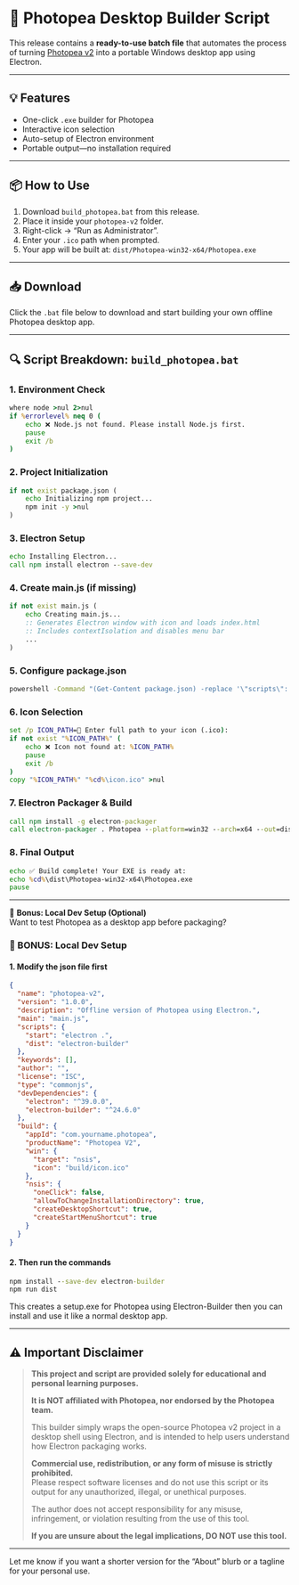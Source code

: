 # 🚀 Photopea Desktop Builder Script

This release contains a **ready-to-use batch file** that automates the process of turning [Photopea v2](https://gitflic.ru/project/photopea-v2/photopea-v-2) into a portable Windows desktop app using Electron.

---

## 💡 Features
- One-click `.exe` builder for Photopea
- Interactive icon selection
- Auto-setup of Electron environment
- Portable output—no installation required

---

## 📦 How to Use
1. Download `build_photopea.bat` from this release.
2. Place it inside your `photopea-v2` folder.
3. Right-click → “Run as Administrator”.
4. Enter your `.ico` path when prompted.
5. Your app will be built at:
   `dist/Photopea-win32-x64/Photopea.exe`

---

## 📥 Download
Click the `.bat` file below to download and start building your own offline Photopea desktop app.

---

## 🔍 Script Breakdown: `build_photopea.bat`

### 1. Environment Check
```bat
where node >nul 2>nul
if %errorlevel% neq 0 (
    echo ❌ Node.js not found. Please install Node.js first.
    pause
    exit /b
)
```

### 2. Project Initialization
```bat
if not exist package.json (
    echo Initializing npm project...
    npm init -y >nul
)
```

### 3. Electron Setup
```bat
echo Installing Electron...
call npm install electron --save-dev
```

### 4. Create main.js (if missing)
```bat
if not exist main.js (
    echo Creating main.js...
    :: Generates Electron window with icon and loads index.html
    :: Includes contextIsolation and disables menu bar
    ...
)
```

### 5. Configure package.json
```bat
powershell -Command "(Get-Content package.json) -replace '\"scripts\": \{[^}]*\}', '\"scripts\": {\"start\": \"electron .\"}' | Set-Content package.json"
```

### 6. Icon Selection
```bat
set /p ICON_PATH=💠 Enter full path to your icon (.ico):
if not exist "%ICON_PATH%" (
    echo ❌ Icon not found at: %ICON_PATH%
    pause
    exit /b
)
copy "%ICON_PATH%" "%cd%\icon.ico" >nul
```

### 7. Electron Packager & Build
```bat
call npm install -g electron-packager
call electron-packager . Photopea --platform=win32 --arch=x64 --out=dist --overwrite --icon=icon.ico
```

### 8. Final Output
```bat
echo ✅ Build complete! Your EXE is ready at:
echo %cd%\dist\Photopea-win32-x64\Photopea.exe
pause
```

---

🎁 **Bonus: Local Dev Setup (Optional)**  
Want to test Photopea as a desktop app before packaging?

### 🧪 BONUS: Local Dev Setup

#### 1. Modify the json file first
```json
{
  "name": "photopea-v2",
  "version": "1.0.0",
  "description": "Offline version of Photopea using Electron.",
  "main": "main.js",
  "scripts": {
    "start": "electron .",
    "dist": "electron-builder"
  },
  "keywords": [],
  "author": "",
  "license": "ISC",
  "type": "commonjs",
  "devDependencies": {
    "electron": "^39.0.0",
    "electron-builder": "^24.6.0"
  },
  "build": {
    "appId": "com.yourname.photopea",
    "productName": "Photopea V2",
    "win": {
      "target": "nsis",
      "icon": "build/icon.ico"
    },
    "nsis": {
      "oneClick": false,
      "allowToChangeInstallationDirectory": true,
      "createDesktopShortcut": true,
      "createStartMenuShortcut": true
    }
  }
}
```

#### 2. Then run the commands

```bat
npm install --save-dev electron-builder
npm run dist
```
This creates a setup.exe for Photopea using Electron-Builder then you can install and use it like a normal desktop app.

---

## ⚠️ **Important Disclaimer**

> **This project and script are provided solely for educational and personal learning purposes.**
>
> **It is NOT affiliated with Photopea, nor endorsed by the Photopea team.**
>
> This builder simply wraps the open-source Photopea v2 project in a desktop shell using Electron, and is intended to help users understand how Electron packaging works.
>
> **Commercial use, redistribution, or any form of misuse is strictly prohibited.**  
> Please respect software licenses and do not use this script or its output for any unauthorized, illegal, or unethical purposes.  
>  
> The author does not accept responsibility for any misuse, infringement, or violation resulting from the use of this tool.  
>
> **If you are unsure about the legal implications, DO NOT use this tool.**

---

Let me know if you want a shorter version for the “About” blurb or a tagline for your personal use.
